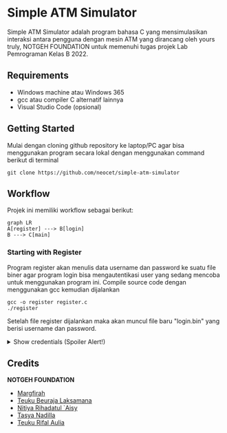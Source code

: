 # Simple ATM Simulator

Simple ATM Simulator adalah program bahasa C yang mensimulasikan interaksi antara pengguna dengan mesin ATM yang dirancang oleh yours truly, NOTGEH FOUNDATION untuk memenuhi tugas projek Lab Pemrograman Kelas B 2022.


## Requirements

 - Windows machine atau Windows 365
 - gcc atau compiler C alternatif lainnya
 - Visual Studio Code (opsional)


## Getting Started

Mulai dengan cloning github repository ke laptop/PC agar bisa menggunakan program secara lokal dengan menggunakan command berikut di terminal

  ```
  git clone https://github.com/neocet/simple-atm-simulator
  ```


## Workflow
Projek ini memiliki workflow sebagai berikut:
```mermaid
graph LR
A[register] ---> B[login]
B ---> C[main]
```


### Starting with Register
Program register akan menulis data username dan password ke suatu file biner agar program login bisa mengautentikasi user yang sedang mencoba untuk menggunakan program ini.
Compile source code dengan menggunakan gcc kemudian dijalankan
```
gcc -o register register.c
./register
```

Setelah file register dijalankan maka akan muncul file baru "login.bin" yang berisi username dan password.
<details>
  <summary>Show credentials (Spoiler Alert!)</summary>
  
```
username: NOTGEH
password: root
```
</details>


## Credits
**NOTGEH FOUNDATION**

 - [Margfirah](https://github.com/margfiraa)
 - [Teuku Beuraja Laksamana](https://github.com/neocet)
 - [Nitiya Rihadatul `Aisy](https://github.com/Nitiya05)
 - [Tasya Nadilla](https://github.com/Tasyanadila)
 - [Teuku Rifal Aulia](https://github.com/rifal-droid)
